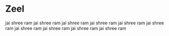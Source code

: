 # Zeel
jai shree ram 
jai shree ram 
jai shree ram 
jai shree ram 
jai shree ram 
jai shree ram 
jai shree ram 
jai shree ram 
jai shree ram jai shree ram 
